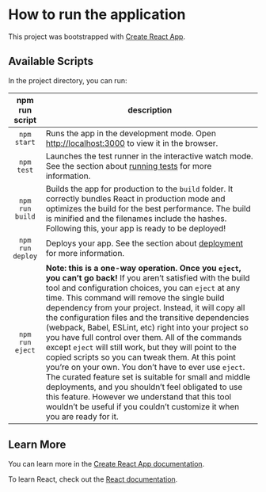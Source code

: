 # How to run the application

This project was bootstrapped with [Create React App](https://github.com/facebook/create-react-app).

## Available Scripts

In the project directory, you can run:

npm run script | description
:-------------: | -------------
`npm start` | Runs the app in the development mode. Open [http://localhost:3000](http://localhost:3000) to view it in the browser.
`npm test` | Launches the test runner in the interactive watch mode. See the section about [running tests](https://facebook.github.io/create-react-app/docs/running-tests) for more information.
`npm run build` | Builds the app for production to the `build` folder. It correctly bundles React in production mode and optimizes the build for the best performance. The build is minified and the filenames include the hashes. Following this, your app is ready to be deployed!
`npm run deploy` | Deploys your app. See the section about [deployment](https://facebook.github.io/create-react-app/docs/deployment) for more information.
`npm run eject` | **Note: this is a one-way operation. Once you `eject`, you can’t go back!** If you aren’t satisfied with the build tool and configuration choices, you can `eject` at any time. This command will remove the single build dependency from your project. Instead, it will copy all the configuration files and the transitive dependencies (webpack, Babel, ESLint, etc) right into your project so you have full control over them. All of the commands except `eject` will still work, but they will point to the copied scripts so you can tweak them. At this point you’re on your own. You don’t have to ever use `eject`. The curated feature set is suitable for small and middle deployments, and you shouldn’t feel obligated to use this feature. However we understand that this tool wouldn’t be useful if you couldn’t customize it when you are ready for it.


## Learn More

You can learn more in the [Create React App documentation](https://facebook.github.io/create-react-app/docs/getting-started).

To learn React, check out the [React documentation](https://reactjs.org/).
